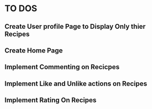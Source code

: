 # TO DOS

## Create User profile Page to Display Only thier Recipes

## Create Home Page 
## Implement Commenting on Recicpes
## Implement Like and Unlike actions on Recipes 
## Implement Rating On Recipes




